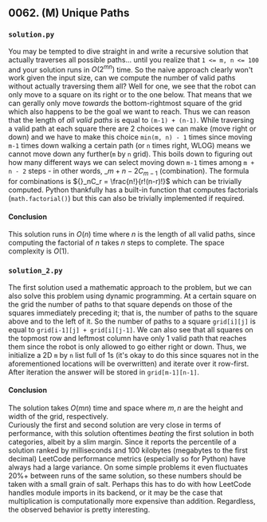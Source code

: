 ## 0062. (M) Unique Paths

### `solution.py`
You may be tempted to dive straight in and write a recursive solution that actually traverses all possible paths... until you realize that `1 <= m, n <= 100` and your solution runs in $O(2^{mn})$ time. So the naive approach clearly won't work given the input size, can we compute the number of valid paths without actually traversing them all? Well for one, we see that the robot can only move to a square on its right or to the one below. That means that we can gerally only move *towards* the bottom-rightmost square of the grid which also happens to be the goal we want to reach. Thus we can reason that the length of *all valid paths* is equal to `(m-1) + (n-1)`. While traversing a valid path at each square there are 2 choices we can make (move right or down) and we have to make this choice `min(m, n) - 1` times since moving `m-1` times down walking a certain path (or `n` times right, WLOG) means we cannot move down any further(`m` by `n` grid). This boils down to figuring out how many different ways we can select moving down `m-1` times among `m + n - 2` steps - in other words, ${}\_{m+n-2}C_{m-1}$ (combination).
The formula for combinations is ${}_nC_r = \frac{n!}{r!(n-r)!}$ which can be trivially computed. Python thankfully has a built-in function that computes factorials (`math.factorial()`) but this can also be trivially implemented if required. 

#### Conclusion
This solution runs in $O(n)$ time where $n$ is the length of all valid paths, since computing the factorial of $n$ takes $n$ steps to complete. The space complexity is $O(1)$. 
  

### `solution_2.py`
The first solution used a mathematic approach to the problem, but we can also solve this problem using dynamic programming. At a certain square on the grid the number of paths to that square depends on those of the squares immediately preceding it; that is, the number of paths to the square above and to the left of it. So the number of paths to a square `grid[i][j]` is equal to `grid[i-1][j] + grid[i][j-1]`. We can also see that all squares on the topmost row and leftmost column have only 1 valid path that reaches them since the robot is only allowed to go either right or down. Thus, we initialize a 2D `m` by `n` list full of 1s (it's okay to do this since squares not in the aforementioned locations will be overwritten) and iterate over it row-first. After iteration the answer will be stored in `grid[m-1][n-1]`.  
  
#### Conclusion
The solution takes $O(mn)$ time and space where $m, n$ are the height and width of the grid, respectively.  
Curiously the first and second solution are very close in terms of performance, with this solution oftentimes *beating* the first solution in both categories, albeit by a slim margin. Since it reports the percentile of a solution ranked by milliseconds and 100 kilobytes (megabytes to the first decimal) LeetCode performance metrics (especially so for Python) have always had a large variance. On some simple problems it even fluctuates 20%+ between runs of the same solution, so these numbers should be taken with a small grain of salt. Perhaps this has to do with how LeetCode handles module imports in its backend, or it may be the case that multiplication is computationally more expensive than addition. Regardless, the observed behavior is pretty interesting.  
